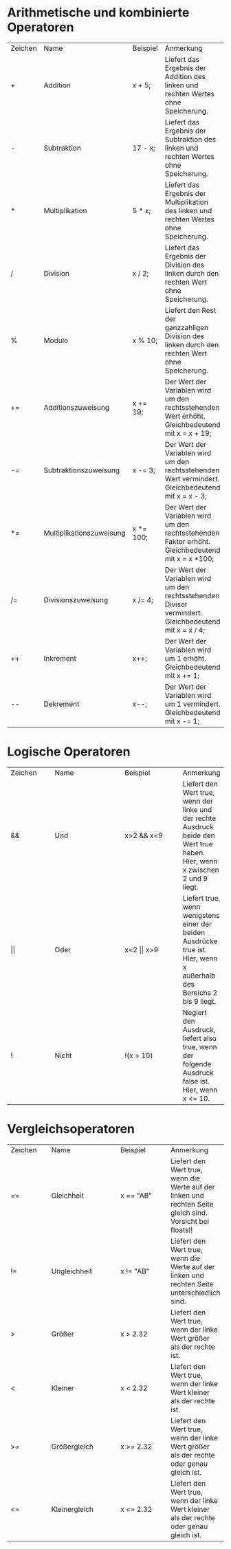 # Arithmetische und kombinierte Operatoren  

<table>
<tr align="left"><td width="100">Zeichen</td><td width="200">Name</td><td width="150">Beispiel</td><td>Anmerkung</td></tr>  
<tr><td>+</td><td>Addition</td><td>x + 5;</td><td>Liefert das Ergebnis der Addition des linken und rechten Wertes ohne Speicherung.</td></tr>  
<tr><td>-</td><td>Subtraktion</td><td>17 - x;</td><td>Liefert das Ergebnis der Subtraktion des linken und rechten Wertes ohne Speicherung.</td></tr>
<tr><td>*</td><td>Multiplikation</td><td>5 * x;</td><td>Liefert das Ergebnis der Multiplikation des linken und rechten Wertes ohne Speicherung.</td></tr>
<tr><td>/</td><td>Division</td><td>x / 2;</td><td>Liefert das Ergebnis der Division des linken durch den rechten Wert ohne Speicherung.</td></tr>
<tr><td>%</td><td>Modulo</td><td>x % 10;</td><td>Liefert den Rest der ganzzahligen Division des linken durch den rechten Wert ohne Speicherung.</td></tr>
<tr><td>+=</td><td>Additionszuweisung</td><td>x += 19;</td><td>Der Wert der Variablen wird um den rechtsstehenden Wert erhöht. Gleichbedeutend mit x = x + 19;</td></tr>
<tr><td>-=</td><td>Subtraktionszuweisung</td><td>x -= 3;</td><td>Der Wert der Variablen wird um den rechtsstehenden Wert vermindert. Gleichbedeutend mit x = x - 3;</td></tr>
<tr><td>*=</td><td>Multiplikationszuweisung</td><td>x *= 100;</td><td>Der Wert der Variablen wird um den rechtsstehenden Faktor erhöht. Gleichbedeutend mit x = x *100;</td></tr>
<tr><td>/=</td><td>Divisionszuweisung</td><td>x /= 4;</td><td>Der Wert der Variablen wird um den rechtsstehenden  Divisor vermindert. Gleichbedeutend mit x = x / 4;</td></tr>
<tr><td>++</td><td>Inkrement</td><td>x++;</td><td>Der Wert der Variablen wird um 1 erhöht. Gleichbedeutend mit x += 1;</td></tr>
<tr><td>--</td><td>Dekrement</td><td>x--;</td><td>Der Wert der Variablen wird um 1 vermindert. Gleichbedeutend mit x -= 1;</td></tr>
</table>
 
# Logische Operatoren  

<table>
<tr align="left"><td width="100">Zeichen</td><td width="200">Name</td><td width="150">Beispiel</td><td>Anmerkung</td></tr>  
<tr><td>&&</td><td>Und</td><td>x>2 && x<9</td><td>Liefert den Wert true, wenn der linke und der rechte Ausdruck beide den Wert true haben. Hier, wenn x zwischen 2 und 9 liegt.</td></tr>  
<tr><td>||</td><td>Oder</td><td>x<2 || x>9</td><td>Liefert true, wenn wenigstens einer der beiden Ausdrücke true ist. Hier, wenn x außerhalb des Bereichs 2 bis 9 liegt.</td></tr>  
<tr><td>!</td><td>Nicht</td><td>!(x > 10)</td><td>Negiert den Ausdruck, liefert also true, wenn der folgende Ausdruck false ist. Hier, wenn x <= 10.</td></tr> 
</table>

# Vergleichsoperatoren  

<table>
<tr align="left"><td width="100">Zeichen</td><td width="200">Name</td><td width="150">Beispiel</td><td>Anmerkung</td></tr>  
<tr><td>==</td><td>Gleichheit</td><td>x == "AB"</td><td>Liefert den Wert true, wenn die Werte auf der linken und rechten Seite gleich sind. Vorsicht bei floats!!</td></tr>
<tr><td>!=</td><td>Ungleichheit</td><td>x != "AB"</td><td>Liefert den Wert true, wenn die Werte auf der linken und rechten Seite unterschiedlich sind.</td></tr>
<tr><td> > </td><td>Größer</td><td>x > 2.32</td><td>Liefert den Wert true, wenn der linke Wert größer als der rechte ist.</td></tr>
<tr><td> < </td><td>Kleiner</td><td>x < 2.32</td><td>Liefert den Wert true, wenn der linke Wert kleiner als der rechte ist.</td></tr>
<tr><td> >= </td><td>Größergleich</td><td>x >= 2.32</td><td>Liefert den Wert true, wenn der linke Wert größer als der rechte oder genau gleich ist.</td></tr>
<tr><td> <= </td><td>Kleinergleich</td><td>x <= 2.32</td><td>Liefert den Wert true, wenn der linke Wert kleiner als der rechte oder genau gleich ist.</td></tr>
</table>

